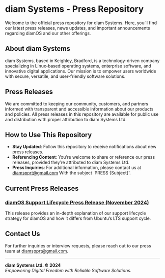# diam Systems - Press Repository

Welcome to the official press repository for diam Systems. Here, you’ll find our latest press releases, news updates, and important announcements regarding diamOS and our other offerings.

## About diam Systems

diam Systems, based in Keighley, Bradford, is a technology-driven company specializing in Linux-based operating systems, enterprise software, and innovative digital applications. Our mission is to empower users worldwide with secure, versatile, and user-friendly software solutions.

## Press Releases

We are committed to keeping our community, customers, and partners informed with transparent and accessible information about our products and policies. All press releases in this repository are available for public use and distribution with proper attribution to diam Systems Ltd.

## How to Use This Repository

- **Stay Updated**: Follow this repository to receive notifications about new press releases.
- **Referencing Content**: You’re welcome to share or reference our press releases, provided they’re attributed to diam Systems Ltd.
- **Press Inquiries**: For additional information, please contact us at [diamspprt@gmail.com](mailto:diamspprt@gmail.com) With the subject 'PRESS {Subject}'.

## Current Press Releases

### [diamOS Support Lifecycle Press Release (November 2024)](diamOS_Support_Lifecycle_Press_Release.md)

This release provides an in-depth explanation of our support lifecycle strategy for diamOS and how it differs from Ubuntu’s LTS support cycle.

## Contact Us

For further inquiries or interview requests, please reach out to our press team at [diamspprt@gmail.com](mailto:diamspprt@gmail.com).

---

**diam Systems Ltd. © 2024**  
*Empowering Digital Freedom with Reliable Software Solutions.*
